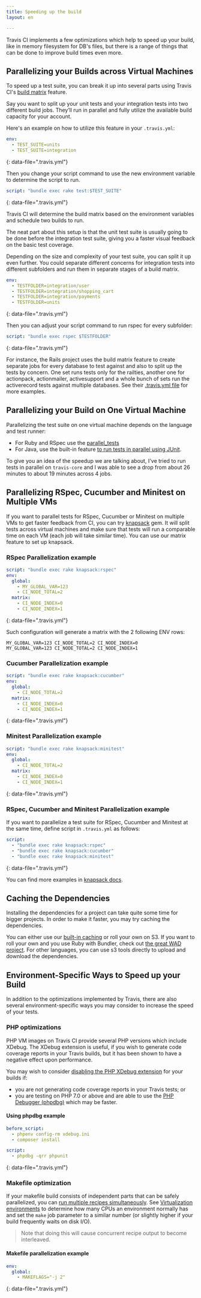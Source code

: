 ```yaml
---
title: Speeding up the build
layout: en

---
```


Travis CI implements a few optimizations which help to speed up your build,
like in memory filesystem for DB's files, but there is a range of things
that can be done to improve build times even more.


## Parallelizing your Builds across Virtual Machines

To speed up a test suite, you can break it up into several parts using
Travis CI's [build
matrix](/user/customizing-the-build/#build-matrix)
feature.

Say you want to split up your unit tests and your integration tests into two
different build jobs. They’ll run in parallel and fully utilize the available
build capacity for your account.

Here's an example on how to utilize this feature in your `.travis.yml`:

```yaml
env:
  - TEST_SUITE=units
  - TEST_SUITE=integration
```
{: data-file=".travis.yml"}

Then you change your script command to use the new environment variable to
determine the script to run.

```yaml
script: "bundle exec rake test:$TEST_SUITE"
```
{: data-file=".travis.yml"}

Travis CI will determine the build matrix based on the environment variables and
schedule two builds to run.

The neat part about this setup is that the unit test suite is usually going to
be done before the integration test suite, giving you a faster visual feedback
on the basic test coverage.

Depending on the size and complexity of your test suite, you can split it up even
further. You could separate different concerns for integration tests into
different subfolders and run them in separate stages of a build matrix.

```yaml
env:
  - TESTFOLDER=integration/user
  - TESTFOLDER=integration/shopping_cart
  - TESTFOLDER=integration/payments
  - TESTFOLDER=units
```
{: data-file=".travis.yml"}

Then you can adjust your script command to run rspec for every subfolder:

```yaml
script: "bundle exec rspec $TESTFOLDER"
```
{: data-file=".travis.yml"}

For instance, the Rails project uses the build matrix feature to create separate
jobs for every database to test against and also to split up the tests by
concern. One set runs tests only for the railties, another one for actionpack,
actionmailer, activesupport and a whole bunch of sets run the activerecord
tests against multiple databases. See their [.travis.yml
file](https://github.com/rails/rails/blob/master/.travis.yml) for more examples.

## Parallelizing your Build on One Virtual Machine

Parallelizing the test suite on one virtual machine depends on the language and test runner:

- For Ruby and RSpec use the [parallel_tests](https://github.com/grosser/parallel_tests)
- For Java, use the built-in feature [to run tests in parallel
  using JUnit](http://incodewetrustinc.blogspot.com/2009/07/run-your-junit-tests-in-parallel-with.html).

To give you an idea of the speedup we are talking about, I've tried to run tests in parallel on `travis-core` and I was able to see a drop from about 26 minutes to about 19 minutes across 4 jobs.

## Parallelizing RSpec, Cucumber and Minitest on Multiple VMs

If you want to parallel tests for RSpec, Cucumber or Minitest on multiple VMs to get faster feedback from CI, you can try [knapsack](https://github.com/ArturT/knapsack) gem. It will split tests across virtual machines and make sure that tests will run a comparable time on each VM (each job will take similar time). You can use our matrix feature to set up knapsack.

### RSpec Parallelization example

```yaml
script: "bundle exec rake knapsack:rspec"
env:
  global:
    - MY_GLOBAL_VAR=123
    - CI_NODE_TOTAL=2
  matrix:
    - CI_NODE_INDEX=0
    - CI_NODE_INDEX=1
```
{: data-file=".travis.yml"}

Such configuration will generate a matrix with the 2 following ENV rows:

```
MY_GLOBAL_VAR=123 CI_NODE_TOTAL=2 CI_NODE_INDEX=0
MY_GLOBAL_VAR=123 CI_NODE_TOTAL=2 CI_NODE_INDEX=1
```

### Cucumber Parallelization example

```yaml
script: "bundle exec rake knapsack:cucumber"
env:
  global:
    - CI_NODE_TOTAL=2
  matrix:
    - CI_NODE_INDEX=0
    - CI_NODE_INDEX=1
```
{: data-file=".travis.yml"}

### Minitest Parallelization example

```yaml
script: "bundle exec rake knapsack:minitest"
env:
  global:
    - CI_NODE_TOTAL=2
  matrix:
    - CI_NODE_INDEX=0
    - CI_NODE_INDEX=1
```
{: data-file=".travis.yml"}

### RSpec, Cucumber and Minitest Parallelization example

If you want to parallelize a test suite for RSpec, Cucumber and Minitest at the same time, define script in `.travis.yml` as follows:

```yaml
script:
  - "bundle exec rake knapsack:rspec"
  - "bundle exec rake knapsack:cucumber"
  - "bundle exec rake knapsack:minitest"
```
{: data-file=".travis.yml"}

You can find more examples in [knapsack docs](https://github.com/ArturT/knapsack#info-for-travis-users).

## Caching the Dependencies

Installing the dependencies for a project can take quite some time for bigger projects. In
order to make it faster, you may try caching the dependencies.

You can either use our [built-in caching](/user/caching/) or roll your own on S3. If you
want to roll your own and you use Ruby with Bundler, check out [the great WAD project](https://github.com/Fingertips/WAD).
For other languages, you can use s3 tools directly to upload and download the dependencies.

## Environment-Specific Ways to Speed up your Build

In addition to the optimizations implemented by Travis, there are also
several environment-specific ways you may consider to increase the speed of
your tests.

### PHP optimizations

PHP VM images on Travis CI provide several PHP versions which include
XDebug. The XDebug extension is useful, if you wish to generate code coverage
reports in your Travis builds, but it has been shown to have a negative effect
upon performance.

You may wish to consider
[disabling the PHP XDebug extension](/user/languages/php#disabling-preinstalled-php-extensions) for your
builds if:

- you are not generating code coverage reports in your Travis tests; or
- you are testing on PHP 7.0 or above and are able to use the [PHP Debugger (phpdbg)](https://github.com/krakjoe/phpdbg)
  which may be faster.

#### Using phpdbg example

```yaml
before_script:
  - phpenv config-rm xdebug.ini
  - composer install

script:
  - phpdbg -qrr phpunit
```
{: data-file=".travis.yml"}

### Makefile optimization

If your makefile build consists of independent parts that can be safely
parallelized, you can [run multiple recipes
simultaneously](https://www.gnu.org/software/make/manual/html_node/Parallel.html).
See [Virtualization
environments](/user/reference/overview/#virtualization-environments) to determine
how many CPUs an environment normally has and set the `make` job parameter to a
similar number (or slightly higher if your build frequently waits on disk I/O).

> Note that doing this will cause concurrent recipe output to become interleaved.

#### Makefile parallelization example

```yaml
env:
  global:
    - MAKEFLAGS="-j 2"
```
{: data-file=".travis.yml"}
